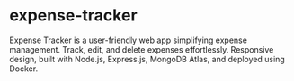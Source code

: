 # expense-tracker
Expense Tracker is a user-friendly web app simplifying expense management. Track, edit, and delete expenses effortlessly. Responsive design, built with Node.js, Express.js, MongoDB Atlas, and deployed using Docker.
